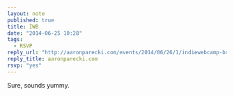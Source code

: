 ```yaml
---
layout: note
published: true
title: IWB
date: "2014-06-25 10:28"
tags: 
  - RSVP
reply_url: "http://aaronparecki.com/events/2014/06/26/1/indiewebcamp-breakfast"
reply_title: aaronparecki.com
rsvp: "yes"
---
```


Sure, sounds yummy.
